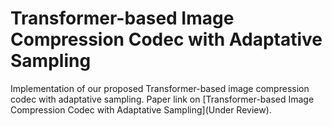 # Transformer-based Image Compression Codec with Adaptative Sampling
Implementation of our proposed Transformer-based image compression codec with adaptative sampling. Paper link on [Transformer-based Image Compression Codec with Adaptative Sampling](Under Review).
